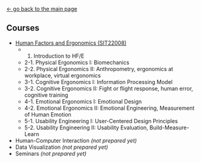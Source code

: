 [← go back to the main page](../README.md)

## Courses
- [Human Factors and Ergonomics (SIT22008)](HFE00.md)
	- 1. Introduction to HF/E
	- 2-1. Physical Ergonomics I: Biomechanics
	- 2-2. Physical Ergonomics II: Anthropometry, ergonomics at workplace, virtual ergonomics
	- 3-1. Cognitive Ergonomics I: Information Processing Model
	- 3-2. Cognitive Ergonomics II: Fight or flight response, human error, cognitive training
	- 4-1. Emotional Ergonomics I: Emotional Design
	- 4-2. Emotional Ergonomics II: Emotional Engineering, Measurement of Human Emotion
	- 5-1. Usability Engineering I: User-Centered Design Principles
	- 5-2. Usability Engineering II: Usability Evaluation, Build-Measure-Learn
- Human-Computer Interaction *(not prepared yet)*
- Data Visualization *(not prepared yet)*
- Seminars *(not prepared yet)*
